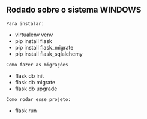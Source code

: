 ## Rodado sobre o sistema WINDOWS
``Para instalar:``
- virtualenv venv
- pip install flask
- pip install flask_migrate
- pip install flask_sqlalchemy


``Como fazer as migrações``
- flask db init
- flask db migrate
- flask db upgrade

``Como rodar esse projeto:``
- flask run
